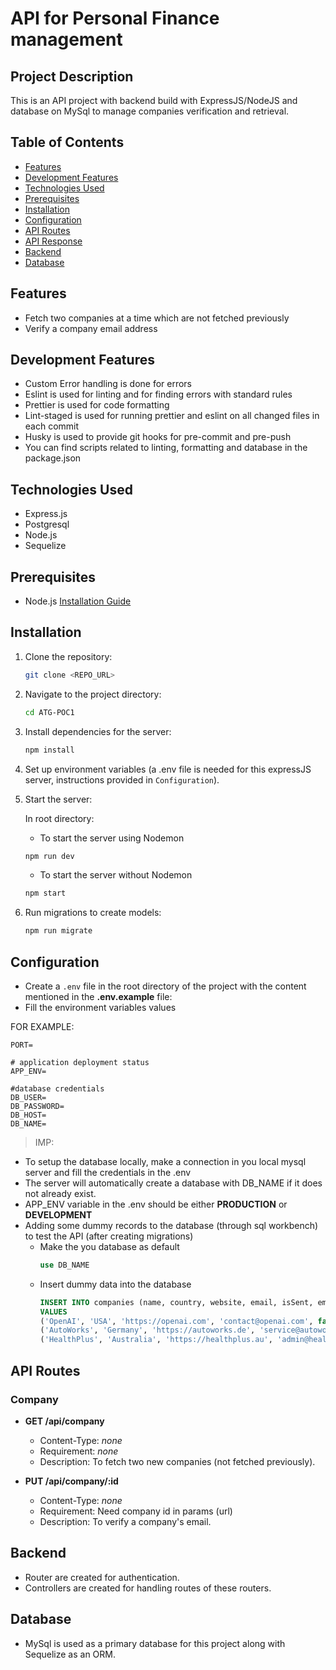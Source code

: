 # API for Personal Finance management

## Project Description

This is an API project with backend build with ExpressJS/NodeJS and database on MySql to manage companies verification and retrieval.

## Table of Contents

- [Features](#features)
- [Development Features](#development-features)
- [Technologies Used](#technologies-used)
- [Prerequisites](#prerequisites)
- [Installation](#installation)
- [Configuration](#configuration)
- [API Routes](#api-routes)
- [API Response](#api-response)
- [Backend](#backend)
- [Database](#database)

## Features

- Fetch two companies at a time which are not fetched previously
- Verify a company email address

## Development Features

- Custom Error handling is done for errors
- Eslint is used for linting and for finding errors with standard rules
- Prettier is used for code formatting
- Lint-staged is used for running prettier and eslint on all changed files in each commit
- Husky is used to provide git hooks for pre-commit and pre-push
- You can find scripts related to linting, formatting and database in the package.json

## Technologies Used

- Express.js
- Postgresql
- Node.js
- Sequelize

## Prerequisites

- Node.js [Installation Guide](https://nodejs.org/)

## Installation

1. Clone the repository:

   ```bash
   git clone <REPO_URL>
   ```

2. Navigate to the project directory:

   ```bash
   cd ATG-POC1
   ```

3. Install dependencies for the server:

   ```bash
   npm install
   ```

4. Set up environment variables (a .env file is needed for this expressJS server, instructions provided in `Configuration`).

5. Start the server:

   In root directory:

   - To start the server using Nodemon

   ```bash
   npm run dev
   ```

   - To start the server without Nodemon

   ```bash
   npm start
   ```

6. Run migrations to create models:

   ```bash
   npm run migrate
   ```

## Configuration

- Create a `.env` file in the root directory of the project with the content mentioned in the **.env.example** file:
- Fill the environment variables values

FOR EXAMPLE:

```.env
PORT=

# application deployment status
APP_ENV=

#database credentials
DB_USER=
DB_PASSWORD=
DB_HOST=
DB_NAME=
```

> IMP:

- To setup the database locally, make a connection in you local mysql server and fill the credentials in the .env
- The server will automatically create a database with DB_NAME if it does not already exist.
- APP_ENV variable in the .env should be either **PRODUCTION** or **DEVELOPMENT**
- Adding some dummy records to the database (through sql workbench) to test the API (after creating migrations)
  - Make the you database as default
    ```sql
    use DB_NAME
    ```
  - Insert dummy data into the database
    ```sql
    INSERT INTO companies (name, country, website, email, isSent, emailVerified)
    VALUES
    ('OpenAI', 'USA', 'https://openai.com', 'contact@openai.com', false, false),
    ('AutoWorks', 'Germany', 'https://autoworks.de', 'service@autoworks.de', false, false),
    ('HealthPlus', 'Australia', 'https://healthplus.au', 'admin@healthplus.au', false, false);
    ```

## API Routes

### Company

- **GET /api/company**

  - Content-Type: _none_
  - Requirement: _none_
  - Description: To fetch two new companies (not fetched previously).

- **PUT /api/company/:id**
  - Content-Type: _none_
  - Requirement: Need company id in params (url)
  - Description: To verify a company's email.

## Backend

- Router are created for authentication.
- Controllers are created for handling routes of these routers.

## Database

- MySql is used as a primary database for this project along with Sequelize as an ORM.
